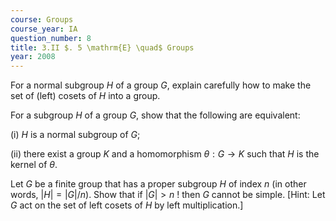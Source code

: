```yaml
---
course: Groups
course_year: IA
question_number: 8
title: 3.II $. 5 \mathrm{E} \quad$ Groups
year: 2008
---
```



For a normal subgroup $H$ of a group $G$, explain carefully how to make the set of (left) cosets of $H$ into a group.

For a subgroup $H$ of a group $G$, show that the following are equivalent:

(i) $H$ is a normal subgroup of $G$;

(ii) there exist a group $K$ and a homomorphism $\theta: G \rightarrow K$ such that $H$ is the kernel of $\theta$.

Let $G$ be a finite group that has a proper subgroup $H$ of index $n$ (in other words, $|H|=|G| / n)$. Show that if $|G|>n$ ! then $G$ cannot be simple. [Hint: Let $G$ act on the set of left cosets of $H$ by left multiplication.]